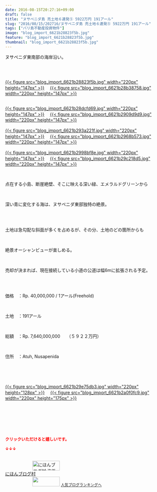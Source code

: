```yaml
---
date: 2016-08-15T20:27:16+09:00
draft: false
title: "ヌサペニダ島 売土地６連発⑤ 5922万円 191アール"
slug: "2016/08/15/202716/ヌサペニダ島 売土地６連発⑤ 5922万円 191アール"
tags: ["バリ島不動産投資物件"]
image: "blog_import_6621b28823f5b.jpg"
feature: "blog_import_6621b28823f5b.jpg"
thumbnail: "blog_import_6621b28823f5b.jpg"
---
```

<p>ヌサペニダ東南部の海岸沿い。</p><br/><br/><p><a href="blog_import_6621b289ae822.jpg">{{< figure src="blog_import_6621b28823f5b.jpg" width="220px" height="147px" >}}</a> 　<a href="blog_import_6621b28c88743.jpg">{{< figure src="blog_import_6621b28b38758.jpg" width="220px" height="147px" >}}</a> </p><p><br/><a href="blog_import_6621b28f44d32.jpg">{{< figure src="blog_import_6621b28dcfd69.jpg" width="220px" height="147px" >}}</a> 　<a href="blog_import_6621b291ec952.jpg">{{< figure src="blog_import_6621b2909d9d9.jpg" width="220px" height="147px" >}}</a> <br/><br/><a href="blog_import_6621b294f3db1.jpg">{{< figure src="blog_import_6621b293a221f.jpg" width="220px" height="147px" >}}</a> 　<a href="blog_import_6621b297c97ce.jpg">{{< figure src="blog_import_6621b2968b573.jpg" width="220px" height="147px" >}}</a> <br/><br/><a href="blog_import_6621b29ac47de.jpg">{{< figure src="blog_import_6621b2998bf8e.jpg" width="220px" height="147px" >}}</a> 　<a href="blog_import_6621b29d55b21.jpg">{{< figure src="blog_import_6621b29c218d5.jpg" width="220px" height="147px" >}}</a> <br/></p><br/><p>点在する小島、断崖絶壁、そこに映える深い緑、エメラルドグリーンから</p><br/><p>深い青に変化する海は、ヌサペニダ東部独特の絶景。</p><br/><br/><p>土地は急勾配な斜面が多くを占めるが、その分、土地のどの箇所からも</p><br/><p>絶景オーシャンビューが楽しめる。</p><br/><p>売却が決まれば、現在接続している小道の公道は幅6mに拡張される予定。</p><br/><br/><p>価格　：Rp. 40,000,000 / 1アール(Freehold)</p><br/><p>土地　：191アール</p><br/><p>総額　：Rp. 7,640,000,000　　（５９２２万円）</p><br/><p>住所　：Atuh, Nusapenida</p><br/><br/><p><br/><a href="blog_import_6621b29fb03a5.jpg">{{< figure src="blog_import_6621b29e75db3.jpg" width="220px" height="128px" >}}</a> 　<a href="blog_import_6621b2a23b333.jpg">{{< figure src="blog_import_6621b2a0f0fc9.jpg" width="220px" height="175px" >}}</a> <br/></p><br/><br/><br/><br/><br/><p><font color="#ff0000" size="2"><strong>クリックいただけると嬉しいです。<br/></strong></font></p><p><font color="#ff0000" size="2"><strong>↓↓↓</strong></font></p><p><br/><a href="ranking.html?p_cid=01260127" target="_blank"><img border="0" alt="にほんブログ村 海外生活ブログ バリ島情報へ" src="data:image/svg+xml;charset=utf-8,%3Csvg%20xmlns%3D%22http%3A%2F%2Fwww.w3.org%2F2000%2Fsvg%22%20title%3D%22Placeholder%20for%20Images%22%20role%3D%22presentation%22%20viewBox%3D%220%200%2088%2031%22%20%2F%3E" width="88" height="31" data-src="https://img-proxy.blog-video.jp/images?url=http%3A%2F%2Foverseas.blogmura.com%2Fbali%2Fimg%2Fbali88_31.gif" style="aspect-ratio: auto 88 / 31;"/><noscript><img border="0" alt="にほんブログ村 海外生活ブログ バリ島情報へ" src="https://img-proxy.blog-video.jp/images?url=http%3A%2F%2Foverseas.blogmura.com%2Fbali%2Fimg%2Fbali88_31.gif" width="88" height="31"></noscript></a> <br/><a href="ranking.html?p_cid=01260127" target="_blank">にほんブログ村</a> <br/><a title="人気ブログランキングへ" href="link.php?1804582"><img border="0" src="data:image/svg+xml;charset=utf-8,%3Csvg%20xmlns%3D%22http%3A%2F%2Fwww.w3.org%2F2000%2Fsvg%22%20title%3D%22Placeholder%20for%20Images%22%20role%3D%22presentation%22%20viewBox%3D%220%200%2088%2031%22%20%2F%3E" width="88" height="31" data-src="https://blog.with2.net/img/banner/banner_22.gif" style="aspect-ratio: auto 88 / 31;"/><noscript><img border="0" src="https://blog.with2.net/img/banner/banner_22.gif" width="88" height="31"></noscript></a> <a style="FONT-SIZE: 12px" href="link.php?1804582">人気ブログランキングへ</a> </p>

